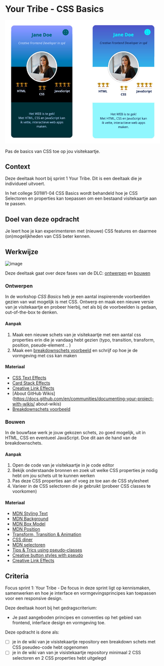 
# Your Tribe - CSS Basics

![Visitekaarte](visitekaartje.jpg)

Pas de basics van CSS toe op jou visitekaartje.

## Context

Deze deeltaak hoort bij sprint 1 Your Tribe. Dit is een deeltaak die je individueel uitvoert.

In het college S01W1-04 CSS Basics wordt behandeld hoe je CSS Selectoren en properties kan toepassen om een bestaand visitekaartje aan te passen.

## Doel van deze opdracht

Je leert hoe je kan experimenteren met (nieuwe) CSS features en daarmee (on)mogelijkheden van CSS beter kennen.

## Werkwijze
<img width="1574" alt="image" src="https://user-images.githubusercontent.com/1061632/188453519-60f72e7d-5364-4fe5-af7e-f7ae1db338e6.png">

Deze deeltaak gaat over deze fases van de DLC: [ontwerpen](#ontwerpen) en [bouwen](#bouwen)

### Ontwerpen
In de workshop *CSS Basics* heb je een aantal inspirerende voorbeelden gezien van wat mogelijk is met CSS. Ontwerp en maak een nieuwe versie van je visitekaartje en probeer hierbij, net als bij de voorbeelden is gedaan, out-of-the-box te denken. 

#### Aanpak

1. Maak een nieuwe schets van je visitekaartje met een aantal css properties erin die je vandaag hebt gezien (typo, transition, transform, position, pseude-element .. )
2. Maak een [breakdownschets voorbeeld](breakdownschets.pdf)  en schrijf op hoe je de vormgeving met css kan maken

#### Materiaal 

- [CSS Text Effects](https://freefrontend.com/css-text-effects/)
- [Card Stack Effects](https://tympanus.net/codrops/2015/10/28/effect-ideas-for-card-stacks/)
- [Creative Link Effects](https://tympanus.net/codrops/2013/08/06/creative-link-effects/)
- [About GitHub Wikis](https://docs.github.com/en/communities/documenting-your-project-with-wikis/
about-wikis)
- [Breakdownschets voorbeeld](breakdownschets.pdf) 

### Bouwen
In de bouwfase werk je jouw gekozen schets, zo goed mogelijk, uit in HTML, CSS en eventueel JavaScript. Doe dit aan de hand van de breakdownschets.

#### Aanpak
1. Open de code van je visitekaartje in je code editor
2. Bekijk onderstaande bronnen en zoek uit welke CSS properties je nodig hebt om jou schets uit te kunnen werken
3. Pas deze CSS properties aan of voeg ze toe aan de CSS stylesheet
4. Varieer in de CSS selectoren die je gebruikt (probeer CSS classes te voorkomen)

#### Materiaal 

- [MDN Styling Text](https://developer.mozilla.org/en-US/docs/Learn/CSS/Styling_text/Fundamentals)
- [MDN Background](https://developer.mozilla.org/en-US/docs/Web/CSS/background)
- [MDN Box Model](https://developer.mozilla.org/en-US/docs/Web/CSS/CSS_Box_Model)
- [MDN Position](https://developer.mozilla.org/en-US/docs/Web/CSS/position)
- [Transform, Transition & Animation](https://dev.to/moreno8423/css-transforms-transitions-and-animations-2m7d)
- [CSS diner](https://flukeout.github.io/)
- [MDN selectoren](https://developer.mozilla.org/en-US/docs/Learn/CSS/Building_blocks/Selectors)
- [Tips & Trics using pseudo-classes](https://codeburst.io/css-tips-and-tricks-using-pseudo-class-fa83248bb6e0)
- [Creative button styles with pseudo](https://tympanus.net/Development/CreativeButtons/)
- [Creative Link Effects](https://tympanus.net/codrops/2013/08/06/creative-link-effects/)


## Criteria

Focus sprint 1: Your Tribe - De focus in deze sprint ligt op kennismaken, samenwerken en hoe je interface en vormgevingsprincipes kan toepassen voor een responsive design.

Deze deeltaak hoort bij het gedragscriterium:

- Je past aangeboden principes en conventies op het gebied van frontend, interface design en vormgeving toe.

Deze opdracht is done als:

- [ ] je in de wiki van je visistekaartje repository een breakdown schets met CSS pseudeo-code hebt opgenomen
- [ ] je in de wiki van van je visistekaartje repository minimaal 2 CSS selectoren en 2 CSS properties hebt uitgelegd

